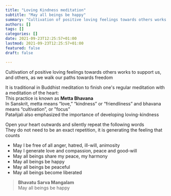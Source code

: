 ```yaml
---
title: "Loving Kindness meditation"
subtitle: "May all beings be happy"
summary: "Cultivation of positive loving feelings towards others works to support us, and others, as we walk our paths towards freedom"
authors: []
tags: []
categories: []
date: 2021-09-23T12:25:57+01:00
lastmod: 2021-09-23T12:25:57+01:00
featured: false
draft: false

---
```

Cultivation of positive loving feelings towards others works to support us, and others, as we walk our paths towards freedom

It is traditional in Buddhist meditation to finish one's regular meditation with a meditation of the heart:\
This practice is known as **Metta Bhavana**\
In Sanskrit, metta means “love,” “kindness” or “friendliness” and bhavana means “cultivation”, or "focus"\
Patañjali also emphasized the importance of developing loving-kindness

Open your heart outwards and silently repeat the following words\
They do not need to be an exact repetition, it is generating the feeling that counts

- May I be free of all anger, hatred, ill-will, animosity
- May I generate love and compassion, peace and good-will
- May all beings share my peace, my harmony
- May all beings be happy
- May all beings be peaceful
- May all beings become liberated

>**Bhavatu Sarva Mangalam**\
>May all beings be happy
